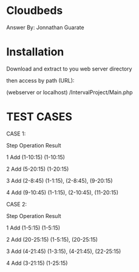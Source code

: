 # Cloudbeds

Answer By: Jonnathan Guarate


# Installation

Download and extract to you web server directory 

then access by path (URL):

(webserver or localhost) /IntervalProject/Main.php

# TEST CASES 

CASE 1:



Step
Operation
Result

1
Add (1-10:15)
(1-10:15)

2
Add (5-20:15)
(1-20:15)

3
Add (2-8:45)
(1-1:15), (2-8:45), (9-20:15)

4
Add (9-10:45)
(1-1:15), (2-10:45), (11-20:15)


CASE 2:



Step
Operation
Result

1
Add (1-5:15)
(1-5:15)

2
Add (20-25:15)
(1-5:15), (20-25:15)

3
Add (4-21:45)
(1-3:15), (4-21:45), (22-25:15)

4
Add (3-21:15)
(1-25:15)

